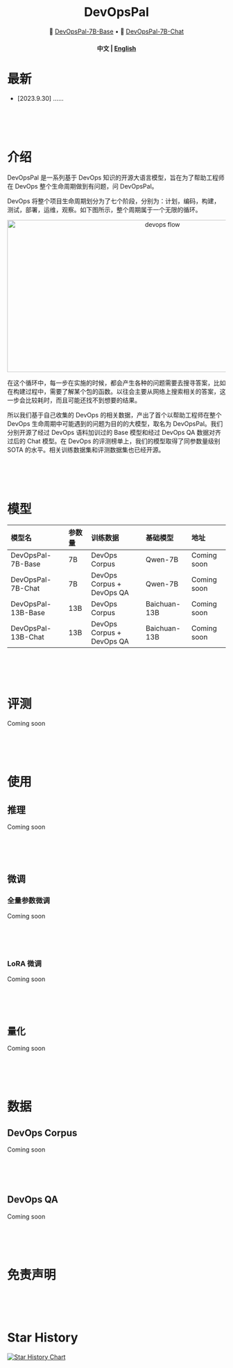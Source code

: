 <div align="center">
<h1>
 DevOpsPal
</h1>
</div>

<p align="center">
🤗 <a href="https://huggingface.co" target="_blank">DevOpsPal-7B-Base</a> 
  • 
🤗 <a href="https://huggingface.co" target="_blank">DevOpsPal-7B-Chat</a> 
</p>

<div align="center">
<h4 align="center">
    <p>
        <b>中文</b> |
        <a href="https://github.com/luban-agi/DevOpsPal/main/README.md">English</a>
    <p>
</h4>
</div>

# 最新
- [2023.9.30] ......

<br>
<br>
<br>
    

# 介绍
DevOpsPal 是一系列基于 DevOps 知识的开源大语言模型，旨在为了帮助工程师在 DevOps 整个生命周期做到有问题，问 DevOpsPal。

DevOps 将整个项目生命周期划分为了七个阶段，分别为：计划，编码，构建，测试，部署，运维，观察。如下图所示，整个周期属于一个无限的循环。
<br>
<div  align="center">
 <img src="https://github.com/luban-agi/DevOpsPal/blob/main/image/devops_flow.png" width = "700" height = "350" alt="devops flow" align=center />
</div>

在这个循环中，每一步在实施的时候，都会产生各种的问题需要去搜寻答案，比如在构建过程中，需要了解某个包的函数。以往会主要从网络上搜索相关的答案，这一步会比较耗时，而且可能还找不到想要的结果。

所以我们基于自己收集的 DevOps 的相关数据，产出了首个以帮助工程师在整个 DevOps 生命周期中可能遇到的问题为目的的大模型，取名为 DevOpsPal。我们分别开源了经过 DevOps 语料加训过的 Base 模型和经过 DevOps QA 数据对齐过后的 Chat 模型。在 DevOps 的评测榜单上，我们的模型取得了同参数量级别 SOTA 的水平。相关训练数据集和评测数据集也已经开源。

<br>
<br>
<br>


# 模型

| **模型名** | **参数量** | **训练数据** | **基础模型** | **地址** |
| :--- | :---- |:----| :---- | :----| 
| DevOpsPal-7B-Base | 7B | DevOps Corpus|Qwen-7B | Coming soon|
| DevOpsPal-7B-Chat | 7B | DevOps Corpus + DevOps QA| Qwen-7B | Coming soon|
| DevOpsPal-13B-Base | 13B | DevOps Corpus| Baichuan-13B | Coming soon|
| DevOpsPal-13B-Chat | 13B | DevOps Corpus + DevOps QA| Baichuan-13B | Coming soon|

<br>
<br>
<br>



# 评测
Coming soon

<br>
<br>
<br>

# 使用
## 推理
Coming soon

<br>
<br>
<br>

## 微调
### 全量参数微调
Coming soon

<br>
<br>
<br>

### LoRA 微调
Coming soon

<br>
<br>
<br>

## 量化
Coming soon

<br>
<br>
<br>

# 数据
## DevOps Corpus
Coming soon

<br>
<br>
<br>

## DevOps QA
Coming soon

<br>
<br>
<br>


# 免责声明


<br>
<br>
<br>

# Star History
[![Star History Chart](https://api.star-history.com/svg?repos=luban-agi/DevOpsPal&type=Date)](https://star-history.com/#luban-agi/DevOpsPal&Date)








